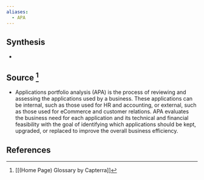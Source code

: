 ```yaml
---
aliases:
  - APA
---
```

## Synthesis
- 
## Source [^1]
- Applications portfolio analysis (APA) is the process of reviewing and assessing the applications used by a business. These applications can be internal, such as those used for HR and accounting, or external, such as those used for eCommerce and customer relations. APA evaluates the business need for each application and its technical and financial feasibility with the goal of identifying which applications should be kept, upgraded, or replaced to improve the overall business efficiency.
## References

[^1]: [[(Home Page) Glossary by Capterra]]